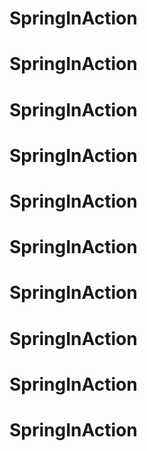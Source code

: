 # SpringInAction
# SpringInAction
# SpringInAction
# SpringInAction
# SpringInAction
# SpringInAction
# SpringInAction
# SpringInAction
# SpringInAction
# SpringInAction
